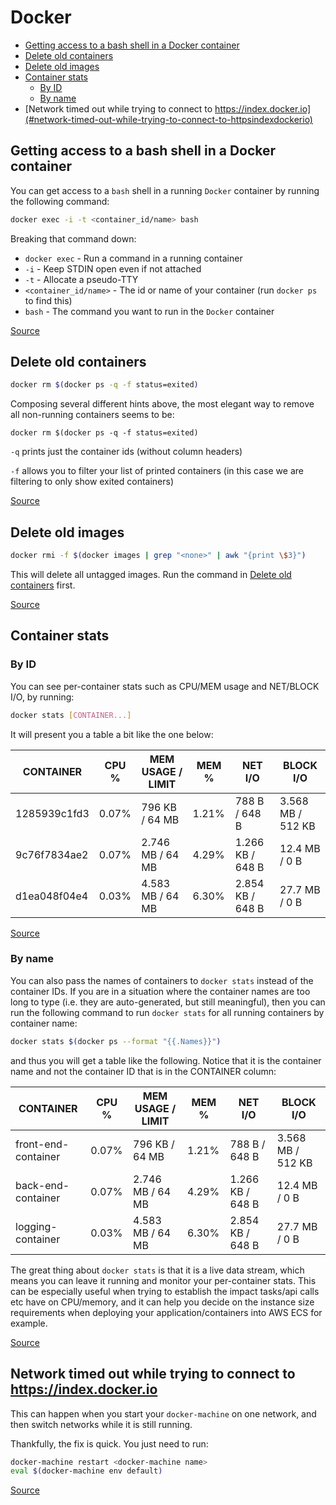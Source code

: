 # Docker

<!-- MarkdownTOC -->

- [Getting access to a bash shell in a Docker container](#getting-access-to-a-bash-shell-in-a-docker-container)
- [Delete old containers](#delete-old-containers)
- [Delete old images](#delete-old-images)
- [Container stats](#container-stats)
    - [By ID](#by-id)
    - [By name](#by-name)
- [Network timed out while trying to connect to https://index.docker.io](#network-timed-out-while-trying-to-connect-to-httpsindexdockerio)

<!-- /MarkdownTOC -->

## Getting access to a bash shell in a Docker container

You can get access to a `bash` shell in a running `Docker` container by running the following command:

```bash
docker exec -i -t <container_id/name> bash
```

Breaking that command down:

* `docker exec` - Run a command in a running container
* `-i` - Keep STDIN open even if not attached
* `-t` - Allocate a pseudo-TTY
* `<container_id/name>` - The id or name of your container (run `docker ps` to find this)
* `bash` - The command you want to run in the `Docker` container

[Source](http://askubuntu.com/a/543057)

## Delete old containers

```bash
docker rm $(docker ps -q -f status=exited)
```

Composing several different hints above, the most elegant way to remove all non-running containers seems to be:

`docker rm $(docker ps -q -f status=exited)`

`-q` prints just the container ids (without column headers)

`-f` allows you to filter your list of printed containers (in this case we are filtering to only show exited containers)

[Source](http://stackoverflow.com/a/29474367/1238596)

## Delete old images

```bash
docker rmi -f $(docker images | grep "<none>" | awk "{print \$3}")
```

This will delete all untagged images. Run the command in [Delete old containers](#delete-old-containers) first.

[Source](https://forums.docker.com/t/command-to-remove-all-unused-images/20/5)

## Container stats

### By ID

You can see per-container stats such as CPU/MEM usage and NET/BLOCK I/O, by running:

```bash
docker stats [CONTAINER...]
```

It will present you a table a bit like the one below:

| CONTAINER | CPU % | MEM USAGE / LIMIT | MEM % | NET I/O | BLOCK I/O |
| --------- | ----- | ----------------- | ----- | ------- | --------- |
1285939c1fd3 | 0.07% | 796 KB / 64 MB | 1.21% | 788 B / 648 B | 3.568 MB / 512 KB
9c76f7834ae2 | 0.07% | 2.746 MB / 64 MB | 4.29% | 1.266 KB / 648 B | 12.4 MB / 0 B
d1ea048f04e4 | 0.03% | 4.583 MB / 64 MB | 6.30% |2.854 KB / 648 B | 27.7 MB / 0 B

[Source](https://docs.docker.com/engine/reference/commandline/stats/)

### By name

You can also pass the names of containers to `docker stats` instead of the container IDs. If you are in a situation where the container names are too long to type (i.e. they are auto-generated, but still meaningful), then you can run the following command to run `docker stats` for all running containers by container name:

```bash
docker stats $(docker ps --format "{{.Names}}")
```

and thus you will get a table like the following. Notice that it is the container name and not the container ID that is in the CONTAINER column:

| CONTAINER | CPU % | MEM USAGE / LIMIT | MEM % | NET I/O | BLOCK I/O |
| --------- | ----- | ----------------- | ----- | ------- | --------- |
front-end-container | 0.07% | 796 KB / 64 MB | 1.21% | 788 B / 648 B | 3.568 MB / 512 KB
back-end-container | 0.07% | 2.746 MB / 64 MB | 4.29% | 1.266 KB / 648 B | 12.4 MB / 0 B
logging-container | 0.03% | 4.583 MB / 64 MB | 6.30% |2.854 KB / 648 B | 27.7 MB / 0 B

The great thing about `docker stats` is that it is a live data stream, which means you can leave it running and monitor your per-container stats. This can be especially useful when trying to establish the impact tasks/api calls etc have on CPU/memory, and it can help you decide on the instance size requirements when deploying your application/containers into AWS ECS for example.


[Source](https://docs.docker.com/engine/reference/commandline/ps/#formatting)

## Network timed out while trying to connect to https://index.docker.io

This can happen when you start your `docker-machine` on one network, and then switch networks while it is still running.

Thankfully, the fix is quick. You just need to run:

```bash
docker-machine restart <docker-machine name>
eval $(docker-machine env default)
```

[Source](http://stackoverflow.com/a/32023104/1238596)

